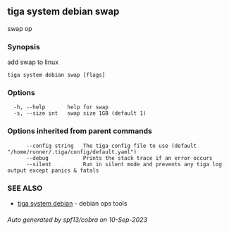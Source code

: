 ## tiga system debian swap

swap op

### Synopsis

add swap to linux

```
tiga system debian swap [flags]
```

### Options

```
  -h, --help       help for swap
  -s, --size int   swap size 1GB (default 1)
```

### Options inherited from parent commands

```
      --config string   The tiga config file to use (default "/home/runner/.tiga/config/default.yaml")
      --debug           Prints the stack trace if an error occurs
      --silent          Run in silent mode and prevents any tiga log output except panics & fatals
```

### SEE ALSO

* [tiga system debian](tiga_system_debian.md)	 - debian ops tools

###### Auto generated by spf13/cobra on 10-Sep-2023
